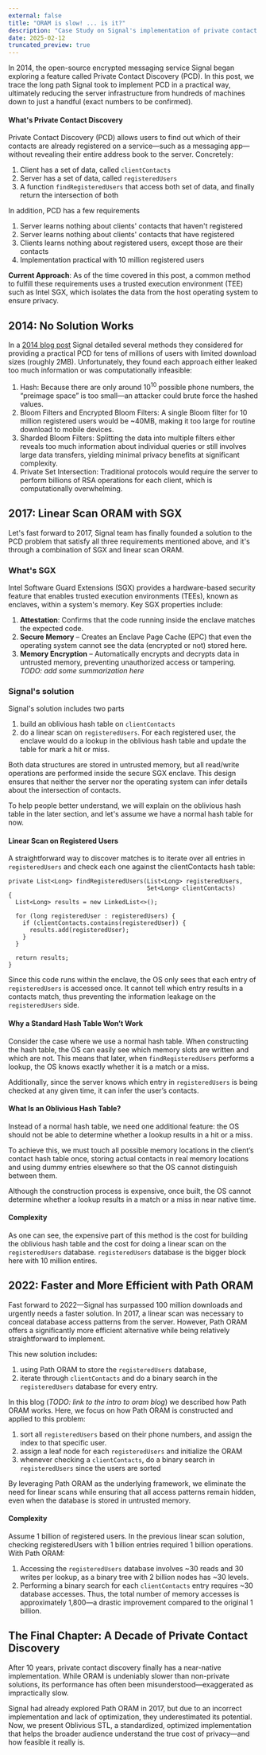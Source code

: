 ```yaml
---
external: false
title: "ORAM is slow! ... is it?"
description: "Case Study on Signal's implementation of private contact discovery using ORAM"
date: 2025-02-12
truncated_preview: true
---
```


In 2014, the open-source encrypted messaging service Signal began exploring a feature called Private Contact Discovery (PCD). In this post, we trace the long path Signal took to implement PCD in a practical way, ultimately reducing the server infrastructure from hundreds of machines down to just a handful (exact numbers to be confirmed).

#### What's Private Contact Discovery
Private Contact Discovery (PCD) allows users to find out which of their contacts are already registered on a service—such as a messaging app—without revealing their entire address book to the server. Concretely:
1. Client has a set of data, called `clientContacts`
2. Server has a set of data, called `registeredUsers`
3. A function `findRegisteredUsers` that access both set of data, and finally return the intersection of both

In addition, PCD has a few requirements 
1. Server learns nothing about clients' contacts that haven't registered
2. Server learns nothing about clients' contacts that have registered
3. Clients learns nothing about registered users, except those are their contacts
4. Implementation practical with 10 million registered users

**Current Approach**: As of the time covered in this post, a common method to fulfill these requirements uses a trusted execution environment (TEE) such as Intel SGX, which isolates the data from the host operating system to ensure privacy.

## 2014: No Solution Works
In a [2014 blog post](https://signal.org/blog/contact-discovery/)  Signal detailed several methods they considered for providing a practical PCD for tens of millions of users with limited download sizes (roughly 2MB). Unfortunately, they found each approach either leaked too much information or was computationally infeasible:
1. Hash: Because there are only around $10^{10}$ possible phone numbers, the “preimage space” is too small—an attacker could brute force the hashed values.
1. Bloom Filters and Encrypted Bloom Filters: A single Bloom filter for 10 million registered users would be ~40MB, making it too large for routine download to mobile devices.
2. Sharded Bloom Filters: Splitting the data into multiple filters either reveals too much information about individual queries or still involves large data transfers, yielding minimal privacy benefits at significant complexity.
3. Private Set Intersection: Traditional protocols would require the server to perform billions of RSA operations for each client, which is computationally overwhelming.

## 2017: Linear Scan ORAM with SGX
Let's fast forward to 2017, Signal team has finally founded a solution to the PCD problem that satisfy all three requirements mentioned above, and it's through a combination of SGX and linear scan ORAM. 
### What's SGX 
Intel Software Guard Extensions (SGX) provides a hardware-based security feature that enables trusted execution environments (TEEs), known as enclaves, within a system's memory. Key SGX properties include:
1. **Attestation**: Confirms that the code running inside the enclave matches the expected code.
2. **Secure Memory** – Creates an Enclave Page Cache (EPC) that even the operating system cannot see the data (encrypted or not) stored here. 
3. **Memory Encryption** – Automatically encrypts and decrypts data in untrusted memory, preventing unauthorized access or tampering.
_TODO: add some summarization here_

### Signal's solution
Signal's solution includes two parts
1. build an oblivious hash table on `clientContacts`
2. do a linear scan on `registeredUsers`. For each registered user, the enclave would do a lookup in the oblivious hash table and update the table for mark a hit or miss. 

Both data structures are stored in untrusted memory, but all read/write operations are performed inside the secure SGX enclave. This design ensures that neither the server nor the operating system can infer details about the intersection of contacts.

To help people better understand, we will explain on the oblivious hash table in the later section, and let's assume we have a normal hash table for now. 

#### Linear Scan on Registered Users 
A straightforward way to discover matches is to iterate over all entries in `registeredUsers` and check each one against the clientContacts hash table:

```
private List<Long> findRegisteredUsers(List<Long> registeredUsers,
                                       Set<Long> clientContacts)
{
  List<Long> results = new LinkedList<>();

  for (long registeredUser : registeredUsers) {
    if (clientContacts.contains(registeredUser)) {
      results.add(registeredUser);
    }
  }

  return results;
}
```
Since this code runs within the enclave, the OS only sees that each entry of `registeredUsers` is accessed once. It cannot tell which entry results in a contacts match, thus preventing the information leakage on the `registeredUsers` side.

#### Why a Standard Hash Table Won’t Work

Consider the case where we use a normal hash table. When constructing the hash table, the OS can easily see which memory slots are written and which are not. This means that later, when `findRegisteredUsers` performs a lookup, the OS knows exactly whether it is a match or a miss.

Additionally, since the server knows which entry in `registeredUsers` is being checked at any given time, it can infer the user’s contacts.

#### What Is an Oblivious Hash Table?
Instead of a normal hash table, we need one additional feature: the OS should not be able to determine whether a lookup results in a hit or a miss.

To achieve this, we must touch all possible memory locations in the client’s contact hash table once, storing actual contacts in real memory locations and using dummy entries elsewhere so that the OS cannot distinguish between them.

Although the construction process is expensive, once built, the OS cannot determine whether a lookup results in a match or a miss in near native time.
#### Complexity
As one can see, the expensive part of this method is the cost for building the oblivious hash table and the cost for doing a linear scan on the `registeredUsers` database.  `registeredUsers` database is the bigger block here with 10 million entires. 

## 2022: Faster and More Efficient with Path ORAM
Fast forward to 2022—Signal has surpassed 100 million downloads and urgently needs a faster solution. In 2017, a linear scan was necessary to conceal database access patterns from the server. However, Path ORAM offers a significantly more efficient alternative while being relatively straightforward to implement.


This new solution includes: 
1. using Path ORAM to store the `registeredUsers` database,  
2. iterate through `clientContacts` and do a binary search in the `registeredUsers` database for every entry.

In this blog (_TODO: link to the intro to oram blog_) we described how Path ORAM works. Here, we focus on how Path ORAM is constructed and applied to this problem:
1. sort all `registeredUsers` based on their phone numbers, and assign the index to that specific user. 
2. assign a leaf node for each `registeredUsers` and initialize the ORAM
3. whenever checking a `clientContacts`, do a binary search in `registeredUsers` since the users are sorted

By leveraging Path ORAM as the underlying framework, we eliminate the need for linear scans while ensuring that all access patterns remain hidden, even when the database is stored in untrusted memory.

#### Complexity
Assume 1 billion of registered users. In the previous linear scan solution, checking registeredUsers with 1 billion entries required 1 billion operations. With Path ORAM:
1. Accessing the `registeredUsers` database involves ~30 reads and 30 writes per lookup, as a binary tree with 2 billion nodes has ~30 levels.
2. Performing a binary search for each `clientContacts` entry requires ~30 database accesses.
Thus, the total number of memory accesses is approximately 1,800—a drastic improvement compared to the original 1 billion.

## The Final Chapter: A Decade of Private Contact Discovery
After 10 years, private contact discovery finally has a near-native implementation. While ORAM is undeniably slower than non-private solutions, its performance has often been misunderstood—exaggerated as impractically slow.

Signal had already explored Path ORAM in 2017, but due to an incorrect implementation and lack of optimization, they underestimated its potential. Now, we present Oblivious STL, a standardized, optimized implementation that helps the broader audience understand the true cost of privacy—and how feasible it really is.

